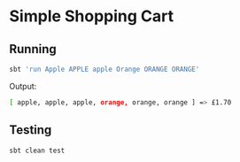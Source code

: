 # Simple Shopping Cart

## Running

```bash
sbt 'run Apple APPLE apple Orange ORANGE ORANGE'
```
Output:

```bash
[ apple, apple, apple, orange, orange, orange ] => £1.70
```

## Testing
```bash
sbt clean test
```
